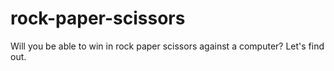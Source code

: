 # rock-paper-scissors
Will you be able to win in rock paper scissors against a computer? Let's find out.

